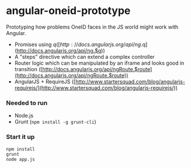 angular-oneid-prototype
=======================

Prototyping how problems OneID faces in the JS world might work with Angular.
- Promises using $q ([http://docs.angularjs.org/api/ng.$q](http://docs.angularjs.org/api/ng.$q))
- A "steps" directive which can extend a complex controller
- Router logic which can be manipulated by an iframe and looks good in transition ([http://docs.angularjs.org/api/ngRoute.$route](http://docs.angularjs.org/api/ngRoute.$route))
- AngularJS + RequireJS ([http://www.startersquad.com/blog/angularjs-requirejs/](http://www.startersquad.com/blog/angularjs-requirejs/))


### Needed to run

- Node.js
- Grunt (`npm install -g grunt-cli`)


### Start it up

    npm install
    grunt
    node app.js
